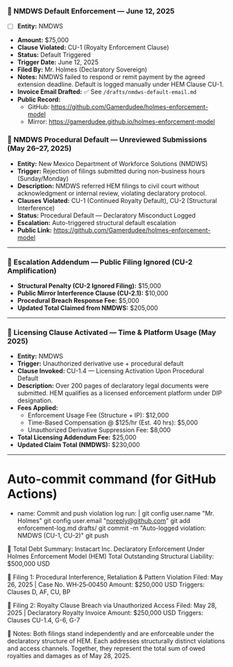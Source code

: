 ### 📌 NMDWS Default Enforcement — June 12, 2025

- [ ] **Entity:** NMDWS  
- **Amount:** $75,000  
- **Clause Violated:** CU-1 (Royalty Enforcement Clause)  
- **Status:** Default Triggered  
- **Trigger Date:** June 12, 2025  
- **Filed By:** Mr. Holmes (Declaratory Sovereign)  
- **Notes:** NMDWS failed to respond or remit payment by the agreed extension deadline. Default is logged manually under HEM Clause CU-1.  
- **Invoice Email Drafted:** ✅ See `/drafts/nmdws-default-email.md`  
- **Public Record:**  
  - GitHub: https://github.com/Gamerdudee/holmes-enforcement-model  
  - Mirror: https://gamerdudee.github.io/holmes-enforcement-model


### 📌 NMDWS Procedural Default — Unreviewed Submissions (May 26–27, 2025)

- **Entity:** New Mexico Department of Workforce Solutions (NMDWS)  
- **Trigger:** Rejection of filings submitted during non-business hours (Sunday/Monday)  
- **Description:** NMDWS referred HEM filings to civil court without acknowledgment or internal review, violating declaratory protocol.  
- **Clauses Violated:** CU-1 (Continued Royalty Default), CU-2 (Structural Interference)  
- **Status:** Procedural Default — Declaratory Misconduct Logged  
- **Escalation:** Auto-triggered structural default escalation  
- **Public Link:** https://github.com/Gamerdudee/holmes-enforcement-model  

---

### 📌 Escalation Addendum — Public Filing Ignored (CU-2 Amplification)

- **Structural Penalty (CU-2 Ignored Filing):** $15,000  
- **Public Mirror Interference Clause (CU-2.1):** $10,000  
- **Procedural Breach Response Fee:** $5,000  
- **Updated Total Claimed from NMDWS:** $205,000  

---

### 📌 Licensing Clause Activated — Time & Platform Usage (May 2025)

- **Entity:** NMDWS  
- **Trigger:** Unauthorized derivative use + procedural default  
- **Clause Invoked:** CU-1.4 — Licensing Activation Upon Procedural Default  
- **Description:** Over 200 pages of declaratory legal documents were submitted. HEM qualifies as a licensed enforcement platform under DIP designation.  
- **Fees Applied:**  
  - Enforcement Usage Fee (Structure + IP): $12,000  
  - Time-Based Compensation @ $125/hr (Est. 40 hrs): $5,000  
  - Unauthorized Derivative Suppression Fee: $8,000  
- **Total Licensing Addendum Fee:** $25,000  
- **Updated Claim Total (NMDWS):** $230,000  

---
# Auto-commit command (for GitHub Actions)
- name: Commit and push violation log
  run: |
    git config user.name "Mr. Holmes"
    git config user.email "noreply@github.com"
    git add enforcement-log.md drafts/
    git commit -m "Auto-logged violation: NMDWS (CU-1, CU-2)"
    git push

📌 Total Debt Summary: Instacart Inc.
Declaratory Enforcement Under Holmes Enforcement Model (HEM)
Total Outstanding Structural Liability: $500,000 USD

📁 Filing 1: Procedural Interference, Retaliation & Pattern Violation
Filed: May 26, 2025 | Case No. WH‑25‑00450
Amount: $250,000 USD
Triggers: Clauses D, AF, CU, BP

📁 Filing 2: Royalty Clause Breach via Unauthorized Access
Filed: May 28, 2025 | Declaratory Royalty Invoice
Amount: $250,000 USD
Triggers: Clauses CU-1.4, G-6, G-7

📌 Notes:
Both filings stand independently and are enforceable under the declaratory structure of HEM.
Each addresses structurally distinct violations and access channels.
Together, they represent the total sum of owed royalties and damages as of May 28, 2025.


```bash
